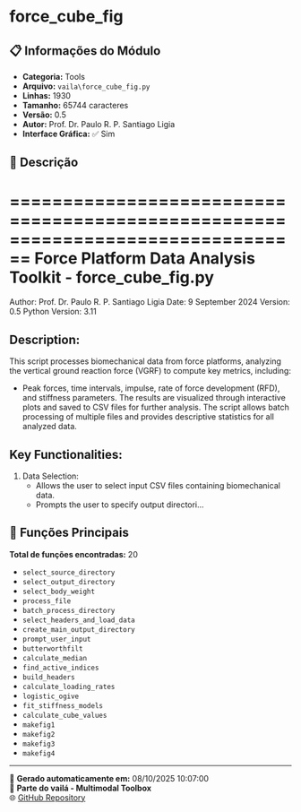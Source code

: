 # force_cube_fig

## 📋 Informações do Módulo

- **Categoria:** Tools
- **Arquivo:** `vaila\force_cube_fig.py`
- **Linhas:** 1930
- **Tamanho:** 65744 caracteres
- **Versão:** 0.5
- **Autor:** Prof. Dr. Paulo R. P. Santiago Ligia
- **Interface Gráfica:** ✅ Sim

## 📖 Descrição


================================================================================
Force Platform Data Analysis Toolkit - force_cube_fig.py
================================================================================
Author: Prof. Dr. Paulo R. P. Santiago Ligia
Date: 9 September 2024
Version: 0.5
Python Version: 3.11

Description:
------------
This script processes biomechanical data from force platforms, analyzing
the vertical ground reaction force (VGRF) to compute key metrics, including:
- Peak forces, time intervals, impulse, rate of force development (RFD),
  and stiffness parameters.
The results are visualized through interactive plots and saved to CSV files for
further analysis. The script allows batch processing of multiple files and provides
descriptive statistics for all analyzed data.

Key Functionalities:
---------------------
1. Data Selection:
   - Allows the user to select input CSV files containing biomechanical data.
   - Prompts the user to specify output directori...

## 🔧 Funções Principais

**Total de funções encontradas:** 20

- `select_source_directory`
- `select_output_directory`
- `select_body_weight`
- `process_file`
- `batch_process_directory`
- `select_headers_and_load_data`
- `create_main_output_directory`
- `prompt_user_input`
- `butterworthfilt`
- `calculate_median`
- `find_active_indices`
- `build_headers`
- `calculate_loading_rates`
- `logistic_ogive`
- `fit_stiffness_models`
- `calculate_cube_values`
- `makefig1`
- `makefig2`
- `makefig3`
- `makefig4`




---

📅 **Gerado automaticamente em:** 08/10/2025 10:07:00  
🔗 **Parte do vailá - Multimodal Toolbox**  
🌐 [GitHub Repository](https://github.com/vaila-multimodaltoolbox/vaila)
